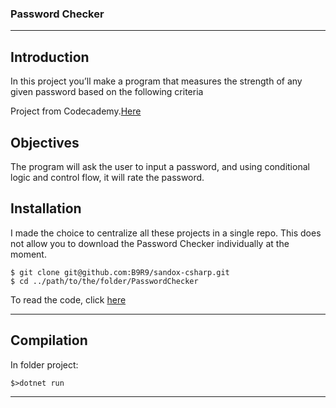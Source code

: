 ### Password Checker

***
## Introduction  
In this project you’ll make a program that measures the strength of any given password based on the following criteria 

Project from Codecademy.[Here](https://www.codecademy.com/courses/learn-c-sharp/projects/csharp-password-checker)

## Objectives
The program will ask the user to input a password, and using conditional logic and control flow, it will rate the password.
## Installation  
I made the choice to centralize all these projects in a single repo. 
This does not allow you to download the Password Checker individually at the moment.
```
$ git clone git@github.com:B9R9/sandox-csharp.git
$ cd ../path/to/the/folder/PasswordChecker
```
To read the code, click [here](./PasswordChecker/Program.cs)
***
## Compilation
In folder project:  
```
$>dotnet run
```
***
